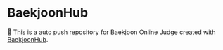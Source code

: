 # BaekjoonHub
🔫 This is a auto push repository for Baekjoon Online Judge created with [BaekjoonHub](https://github.com/BaekjoonHub/BaekjoonHub).
